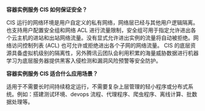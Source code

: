 **容器实例服务 CIS 如何保证安全？**

CIS 运行的网络环境是用户自定义的私有网络，网络层已经与其他用户逻辑隔离。也支持用户配置安全组和网络 ACL 进行流量限制，安全组可用于指定允许进出各个云主机的进站和出站网络流量。没有显式允许进出实例的流量将自动被拒绝。网络访问控制列表 (ACL) 也可允许或拒绝进出各个子网的网络流量。
CIS 的底层资源具备虚拟机级别的隔离性，另外腾讯云团队会利用积累的海量威胁数据进行机器学习为底层服务器提供黑客入侵检测和漏洞风险预警等安全防护。

**容器实例服务 CIS 适合什么应用场景？**

适用于不需要长时间持续稳定运行，不需要复杂上层管理的轻小程序或分布式系统。例如：搭建测试环境、devops 流程、代理程序、爬虫程序、离线计算、批数据处理等。


